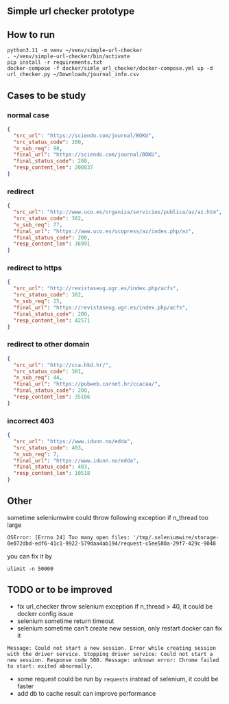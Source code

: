 Simple url checker prototype
----------------------------



How to run
----------

```shell
python3.11 -m venv ~/venv/simple-url-checker
. ~/venv/simple-url-checker/bin/activate
pip install -r requirements.txt
docker-compose -f docker/simle_url_checker/docker-compose.yml up -d
url_checker.py ~/Downloads/journal_info.csv
```

Cases to be study
-----------------

### normal case

```json
{
  "src_url": "https://sciendo.com/journal/BOKU",
  "src_status_code": 200,
  "n_sub_req": 98,
  "final_url": "https://sciendo.com/journal/BOKU",
  "final_status_code": 200,
  "resp_content_len": 200837
}
```

### redirect

```json
{
  "src_url": "http://www.uco.es/organiza/servicios/publica/az/az.htm",
  "src_status_code": 302,
  "n_sub_req": 77,
  "final_url": "https://www.uco.es/ucopress/az/index.php/az",
  "final_status_code": 200,
  "resp_content_len": 36991
}
```

### redirect to https

```json
{
  "src_url": "http://revistaseug.ugr.es/index.php/acfs",
  "src_status_code": 302,
  "n_sub_req": 25,
  "final_url": "https://revistaseug.ugr.es/index.php/acfs",
  "final_status_code": 200,
  "resp_content_len": 42571
}
```

### redirect to other domain

```json
{
  "src_url": "http://cca.hkd.hr/",
  "src_status_code": 301,
  "n_sub_req": 44,
  "final_url": "https://pubweb.carnet.hr/ccacaa/",
  "final_status_code": 200,
  "resp_content_len": 35186
}
```

### incorrect 403

```json
{
  "src_url": "https://www.idunn.no/edda",
  "src_status_code": 403,
  "n_sub_req": 7,
  "final_url": "https://www.idunn.no/edda",
  "final_status_code": 403,
  "resp_content_len": 10518
}
```


Other
-----

sometime seleniumwire could throw following exception if n_thread too large

```shell
OSError: [Errno 24] Too many open files: '/tmp/.seleniumwire/storage-0e072dbd-edf6-41c1-9922-579daa4ab194/request-c5ee580a-29f7-429c-9048
```

you can fix it by

```shell
ulimit -n 50000
```




TODO or to be improved
----------------

* fix url_checker throw selenium exception if n_thread > 40, it could be docker config issue
* selenium sometime return timeout
* selenium sometime can't create new session, only restart docker can fix it
```shell
Message: Could not start a new session. Error while creating session with the driver service. Stopping driver service: Could not start a new session. Response code 500. Message: unknown error: Chrome failed to start: exited abnormally.
```
* some request could be run by `requests` instead of selenium, it could be faster
* add db to cache result can improve performance

